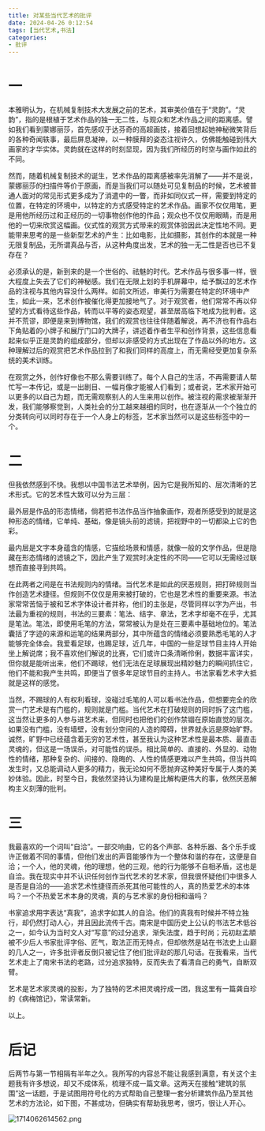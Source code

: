 ```yaml
---
title: 对某些当代艺术的批评
date: 2024-04-26 0:12:54
tags: [当代艺术,书法]
categories: 
- 批评
---
```

# **一**
本雅明认为，在机械复制技术大发展之前的艺术，其审美价值在于“灵韵”。“灵韵”，指的是根植于艺术作品的独一无二性，与观众和艺术作品之间的距离感。譬如我们看到蒙娜丽莎，首先感叹于达芬奇的高超画技，接着回想起她神秘微笑背后的各种奇闻轶事，最后屏息凝神，以一种膜拜的姿态注视许久，仿佛能触碰到伟大画家的才华实体。灵韵就在这样的时刻显现，因为我们所经历的时空与画作如此的不同。

然而，<!-- more -->随着机械复制技术的诞生，艺术作品的距离感被率先消解了——并不是说，蒙娜丽莎的扫描件等价于原画，而是当我们可以随处可见复制品的时候，艺术被普通人面对的常见形式更多成为了消遣中的一瞥，而非如同仪式一样，需要到特定的位置，在特定的环境中，以特定的方式感受特定的艺术作品。画家不仅仅用笔，更是用他所经历过和正经历的一切事物创作他的作品；观众也不仅仅用眼睛，而是用他的一切来欣赏这幅画。仪式性的观赏方式带来的观赏体验因此决定性地不同。更能带来思考的是一些新型艺术的产生：比如电影，比如摄影，其创作的本就是一种无限复制品，无所谓真品与否，从这种角度出发，艺术的独一无二性是否也已不复存在？

必须承认的是，新到来的是一个世俗的、祛魅的时代。艺术作品与很多事一样，很大程度上失去了它们的神秘感。我们在无限上划的手机屏幕中，给予飘过的艺术作品的注视与其他内容没什么两样。如前文所述，审美行为需要在特定的环境中产生，如此一来，艺术创作被催化得更加接地气了。对于观赏者，他们常常不再以仰望的方式看待这些作品，转而以平等的姿态观望，甚至居高临下地成为批判者。这并不荒谬，即便是来到博物馆，我们的观赏也往往伴随着解说，再不济也有作品右下角贴着的小牌子和展厅门口的大牌子，讲述着作者生平和创作背景，这些信息看起来似乎正是灵韵的组成部分，但却以非感受的方式出现在了作品以外的地方。这种理解过后的观赏把艺术作品拉到了和我们同样的高度上，而无需经受更加复杂系统的美术训练。

在观赏之外，创作好像也不那么需要训练了。每个人自己的生活，不再需要请人帮忙写一本传记，或是一出剧目、一幅肖像才能被人们看到；或者说，艺术家开始可以更多的以自己为题，而无需观察别人的人生来用以创作。被注视的需求被渐渐开发，我们能够察觉到，人类社会的分工越来越细的同时，也在逐渐从一个个独立的分类转向可以同时存在于一个人身上的标签，艺术家当然可以是这些标签中的一个。

# **二**
但我依然感到不快。我想以中国书法艺术举例，因为它是我所知的、层次清晰的艺术形式。它的艺术性大致可以分为三层：

最外层是作品的形态情绪，倘若把书法作品当作抽象画作，观者所感受到的就是这种形态的情绪，它单纯、基础，像是镜头前的滤镜，把视野中的一切都染上它的色彩。

最内层是文字本身蕴含的情感，它描绘场景和情感，就像一般的文学作品，但是隐藏在形态情绪的滤镜之下，因此产生了观赏时决定性的不同——它可以无需经过联想而直接寻到共鸣。

在此两者之间是在书法规则内的情绪。当代艺术是如此的厌恶规则，把打碎规则当作创造艺术捷径。但规则不仅仅是用来被打破的，它也是艺术性的重要来源。书法家常常苦恼于被和艺术字体设计者并称，他们的主张是，尽管同样以字为产出，书法最为重视的规则，书法的三要素：笔法、结字、章法，艺术字却毫不在乎，尤其是笔法。笔法，即使用毛笔的方法，常常被认为是处在三要素中基础地位的。笔法囊括了字迹的来源和运笔的结果两部分，其中所蕴含的情绪必须要熟悉毛笔的人才能够完全体会。我爱看足球，也踢足球，近几年，中国的一些足球节目主持人开始坐上解说席；我不喜欢他们解说的比赛，它们或许口条清晰伶俐，数据丰富详实，但你就是能听出来，他们不踢球，他们无法在足球展现出精妙魅力的瞬间抓住它，他们不能和我产生共鸣，即便当了很多年足球节目的主持人。书法家看艺术字大抵就是这样的感觉。

当然，不踢球的人有权利看球，没碰过毛笔的人可以看书法作品，但想要完全的欣赏一门艺术是有门槛的，规则就是门槛。当代艺术在打破规则的同时拆了这门槛，这当然让更多的人参与进艺术来，但同时也把他们的创作禁锢在原始直觉的层次。如果没有门槛，没有墙壁，没有划分空间的人造的障碍，世界就永远是原始旷野。诚然，旷野中已经蕴含着无穷的艺术性，甚至我认为这种艺术性是最本质、最直击灵魂的，但这是一场误杀，对可能性的误杀。相比简单的、直接的、外显的、动物性的情绪，那种复杂的、间接的、隐晦的、人性的情感更难以产生共鸣，但当共鸣发生时，又总能调动人更多的精力，我无论如何不愿抛弃这种美好专属于人类的美妙体验。因此，时至今日，我依然坚持认为建构是比解构更伟大的事，依然厌恶解构主义刻薄的批判。


# **三**
我最喜欢的一个词叫“自洽”。一部交响曲，它的各个声部、各种乐器、各个乐手或许正做着不同的事情，但他们发出的声音能够作为一个整体和谐的存在，这便是自洽；一个人，他的灵魂，他的理想，他的三观，他的行为能够不自相矛盾，这也是自洽。我在现实中并不认识任何创作当代艺术的艺术家，但我很怀疑他们中很多人是否是自洽的——追求艺术性捷径而杀死其他可能性的人，真的热爱艺术的本体吗？一个不热爱艺术本身的灵魂，真的与艺术家的身份相和谐吗？

书家追求用字表达“真我”，追求字如其人的自洽。他们的真我有时候并不特立独行，却仍然打动人心，并且因此流传千古。南宋是中国历史上公认的书法艺术低谷之一，如今认为当时文人对“写意”的过分追求，渐失法度，趋于时尚；元初赵孟頫被不少后人书家批评字俗、匠气，取法正而无特点，但却依然是站在书法史上山巅的几人之一，许多批评者反倒只被记住了他们批评赵的那几句话。在我看来，当代艺术走上了南宋书法的老路，过分追求独特，反而失去了看清自己的勇气，自断双臂。

艺术是艺术家灵魂的投影，为了独特的艺术把灵魂拧成一团，我这里有一篇龚自珍的《病梅馆记》，常读常新。

以上。

# **后记**
后两节与第一节相隔有半年之久。我所写的内容总不能让我感到满意，有关这个主题我有许多想说，却又不成体系，梳理不成一篇文章。这两天在接触“建筑的氛围”这一话题，于是试图用符号化的方式帮助自己整理一套分析建筑作品乃至其他艺术的方法论，如下图，不甚成功，但确实有帮助我思考，很巧，很让人开心。

![1714062614562.png](https://vip.helloimg.com/i/2024/04/26/662a85159b34a.png)